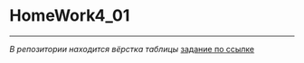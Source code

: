 # HomeWork4_01
---
_В репозитории находится вёрстка таблицы_
[задание по ссылке](https://webref.ru/individual/2360)
